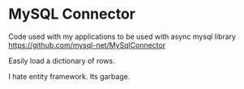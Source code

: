 # MySQL Connector
Code used with my applications to be used with async mysql library https://github.com/mysql-net/MySqlConnector

Easily load a dictionary of rows.

I hate entity framework. Its garbage.
